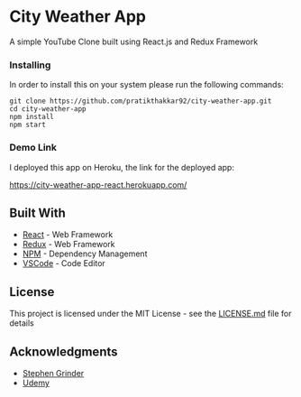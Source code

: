 # City Weather App

A simple YouTube Clone built using React.js and Redux Framework

### Installing

In order to install this on your system please run the following commands:

```
git clone https://github.com/pratikthakkar92/city-weather-app.git
cd city-weather-app
npm install
npm start
```

### Demo Link

I deployed this app on Heroku, the link for the deployed app: 

https://city-weather-app-react.herokuapp.com/

## Built With

* [React](https://reactjs.org/) - Web Framework
* [Redux](https://redux.js.org/) - Web Framework
* [NPM](https://www.npmjs.com/) - Dependency Management
* [VSCode](https://code.visualstudio.com/) - Code Editor

## License

This project is licensed under the MIT License - see the [LICENSE.md](LICENSE.md) file for details

## Acknowledgments

* [Stephen Grinder](https://twitter.com/ste_grider)
* [Udemy](www.udemy.com)